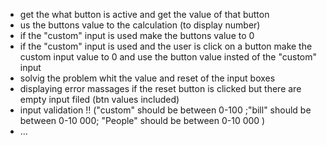 - get the what button is active and get the value of that button
- us the buttons value to the calculation (to display number)
- if the "custom" input is used make the buttons value to 0
- if the "custom" input is used and the user is click on a button make the custom input value to 0 and use the button value insted of the "custom" input
- solvig the problem whit the value and reset of the input boxes
- displaying error massages if the reset button is clicked but there are empty input filed (btn values included)
- input validation !! ("custom" should be between 0-100 ;"bill" should be between 0-10 000; "People" should be between 0-10 000 )
- ...
